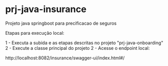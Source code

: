 # prj-java-insurance
Projeto java springboot para precificacao de seguros

Etapas para execução local:

1 - Executa a subida e as etapas descritas no projeto "prj-java-onboarding"
2 - Execute a classe principal do projeto
2 - Acesse o endpoint local:

http://localhost:8082/insurance/swagger-ui/index.html#/

